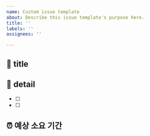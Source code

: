 ```yaml
---
name: Custom issue template
about: Describe this issue template's purpose here.
title: ''
labels: ''
assignees: ''

---
```


## 🤖 title  


## 💭 detail  
- [ ] 
- [ ] 

## ⏰ 예상 소요 기간
